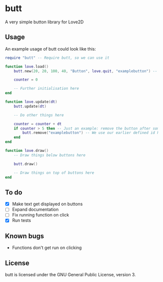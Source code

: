 # butt
A very simple button library for Love2D

## Usage

An example usage of butt could look like this:

```lua
require "butt" -- Require butt, so we can use it

function love.load()
    butt.new(20, 20, 100, 40, "Button", love.quit, "examplebutton") -- Create a new button

    counter = 0

    -- Further initialisation here
end

function love.update(dt)
    butt.update(dt)

    -- Do other things here

    counter = counter + dt
    if counter > 5 then -- Just an example: remove the button after some time
        butt.remove("examplebutton") -- We use our earlier defined id here, to make sure only the button we want to remove g
    end
end

function love.draw()
    -- Draw things below buttons here

    butt.draw()

    -- Draw things on top of buttons here
end

```

## To do

- [x] Make text get displayed on buttons
- [ ] Expand documentation
- [ ] Fix running function on click
- [x] Run tests

## Known bugs

- Functions don't get run on clicking

## License
butt is licensed under the GNU General Public License, version 3.

